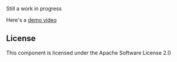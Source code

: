 Still a work in progress

Here's a [demo video](http://d.pr/nMcl)


## License

This component is licensed under the Apache Software License 2.0
